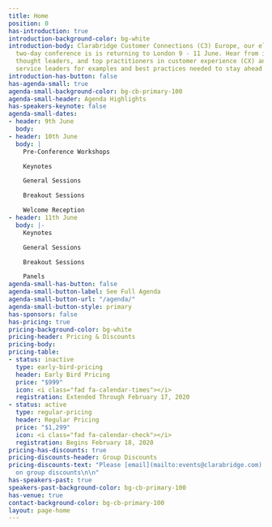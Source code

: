 ```yaml
---
title: Home
position: 0
has-introduction: true
introduction-background-color: bg-white
introduction-body: Clarabridge Customer Connections (C3) Europe, our electrifying
  two-day conference is is returning to London 9 - 11 June. Hear from industry experts,
  thought leaders, and top practitioners in customer experience (CX) and digital customer
  service leaders for examples and best practices needed to stay ahead of the curve.
introduction-has-button: false
has-agenda-small: true
agenda-small-background-color: bg-cb-primary-100
agenda-small-header: Agenda Highlights
has-speakers-keynote: false
agenda-small-dates:
- header: 9th June
  body: 
- header: 10th June
  body: |
    Pre-Conference Workshops

    Keynotes

    General Sessions

    Breakout Sessions

    Welcome Reception
- header: 11th June
  body: |-
    Keynotes

    General Sessions

    Breakout Sessions

    Panels
agenda-small-has-button: false
agenda-small-button-label: See Full Agenda
agenda-small-button-url: "/agenda/"
agenda-small-button-style: primary
has-sponsors: false
has-pricing: true
pricing-background-color: bg-white
pricing-header: Pricing & Discounts
pricing-body: 
pricing-table:
- status: inactive
  type: early-bird-pricing
  header: Early Bird Pricing
  price: "$999"
  icon: <i class="fad fa-calendar-times"></i>
  registration: Extended Through February 17, 2020
- status: active
  type: regular-pricing
  header: Regular Pricing
  price: "$1,299"
  icon: <i class="fad fa-calendar-check"></i>
  registration: Begins February 18, 2020
pricing-has-discounts: true
pricing-discounts-header: Group Discounts
pricing-discounts-text: "Please [email](mailto:events@clarabridge.com) for information
  on group discounts\n\n"
has-speakers-past: true
speakers-past-background-color: bg-cb-primary-100
has-venue: true
contact-background-color: bg-cb-primary-100
layout: page-home
---
```



